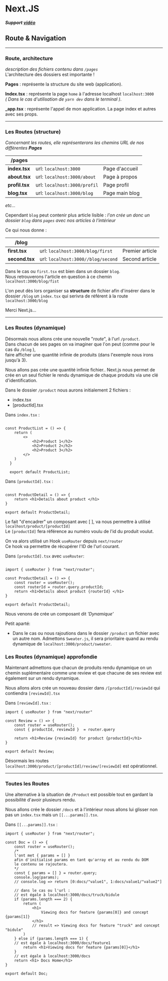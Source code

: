 # Next.JS

***Support [vidéo](https://www.youtube.com/watch?v=8jhLvnm7fmE&list=PLC3y8-rFHvwgC9mj0qv972IO5DmD-H0ZH&index=11)***

## Route & Navigation

----------

### Route, architecture

*description des fichiers contenu dans `/pages`*  
L'architecture des dossiers est importante !  

**Pages** : représente la structure du site web (application).  

**Index.tsx** : représente la page ` home ` à l'adresse localhost `localhost:3000`  
    *( Dans le cas d'utilisation de `yarn dev` dans le terminal )*.  

**_app.tsx** : représente l'appel de mon application. La page index et autres avec ses props.  

----------

### Les Routes  (structure)

*Concernant les routes, elle représenterons les chemins URL de nos différentes **Pages***  

|/pages|||
|--------|--------|--------|
|    **index.tsx**    |    url: `localhost:3000`   | Page d'accueil |
|    **about.tsx**    |    url: `localhost:3000/about`    | Page à propos |
|    **profil.tsx**    |    url: `localhost:3000/profil`    |  Page profil |
|    **blog.tsx**    |    url: `localhost:3000/blog`    |  Page main blog |

*etc...*  

Cependant `blog` peut contenir plus article lisible  :
*l'on crée un donc un dossier `blog` dans `pages` avec nos articles à l'intérieur*  

Ce qui nous donne :

|/blog|||
|--------|--------|--------|
|    **first.tsx**    |    url: `localhost:3000/blog/first`   | Premier article |
|    **second.tsx**    |    url: `localhost:3000//blog/second`    | Second article |

Dans le cas ou `first.tsx` est bien dans un dossier `blog`.  
Nous retrouverons l'article en question à ce chemin `localhost:3000/blog/fist`  

L'on peut dès lors organiser sa **structure** de fichier afin d'insérer dans le dossier `/blog` un `index.tsx` qui serivra de référent à la route `localhost:3000/blog`  

Merci Next.js...  

----------

### Les Routes  (dynamique)

Désormais nous allons crée une nouvelle "*route*", à l'url `/product`.  
Dans chacun de ses pages on va imaginer que l'on peut (comme pour le cas du `/blog` ),  
faire afficher une quantité infinie de produits (dans l'exemple nous irons jusqu'à 3).

Nous allons pas crée une quantité infinie fichier.. Next.js nous permet de crée en un seul fichier le rendu dynamique de chaque produits via une clé d'identification.  

Dans le dossier `/product` nous aurons initialement 2 fichiers :  

- index.tsx
- [productId].tsx  

Dans `index.tsx` :  

```tsx

const ProductList = () => {
    return (
        <>
            <h2>Product 1</h2>
            <h2>Product 2</h2>
            <h2>Product 3</h2>
        </>
    )
  }
  
  export default ProductList;
```

Dans `[productId].tsx` :  

```tsx

const ProductDetail = () => {
    return <h1>Details about product </h1>
}

export default ProductDetail;
```

Le fait "d'encadrer" un composant avec [ ], va nous permettre à utilisé `localhost/product/[productId]`  
Le `[productId]` fera référence au numéro voulu de l'id du produit voulut.  

On va alors utilisé un Hook `useRouter` depuis `next/router`  
Ce hook va permettre de récupérer l'ID de l'url courant.

Dans `[productId].tsx` avec `useRouter`:  

```tsx

import { useRouter } from "next/router";

const ProductDetail = () => {
    const router = useRouter();
    const routerId = router.query.productId;
    return <h1>Details about product {routerId} </h1>
}

export default ProductDetail;
```

Nous venons de crée un composant dit *'Dynamique'*  

Petit aparté:

- Dans le cas ou nous rajoutions dans le dossier `/product` un fichier avec un autre nom. Admettons `Sweater.js`, il sera prioritaire quand au rendu dynamique de `localhost:3000/product/sweater`.  

### Les Routes  (dynamique) approfondie

Maintenant admettons que chacun de produits rendu dynamique on un chemin suplémentaire comme une review et que chacune de ses review est également sur un rendu dynamique.

Nous allons alors crée un nouveau dossier dans `/[productId]/reviewId` qui contiendra `[reviewId].tsx`  

Dans `[reviewId].tsx` :

```tsx
import { useRouter } from "next/router"

const Review = () => {
    const router = useRouter();
    const { productId, reviewId }  = router.query

    return <h1>Review {reviewId} for product {productId}</h1>
}

export default Review;
```

Désormais les routes `localhost:3000/product/[productId]/review/[reviewId]` est opérationnel.

----------

### Toutes les Routes

Une alternative à la situation de `/Product` est possible tout en gardant la possibilité d'avoir plusieurs rendu.

Nous allons crée le dossier `/docs` et à l'intérieur nous allons lui glisser non pas un `index.tsx` mais un `[[...params]].tsx`.

Dans `[[...params]].tsx` :

```tsx
import { useRouter } from "next/router";

const Doc = () => {
    const router = useRouter();
    /* 
    l'ont met { params = [] } 
    afin d'initialisé params en tant qu'array et au rendu du DOM 
    le contenu se rajoutera.
    */
    const { params = [] } = router.query;
    console.log(params);
    // console.log => return [0:docs/"value1", 1:docs/value1/"value2"] 

    // dans le cas ou l'url : 
    // est égale à localhost:3000/docs/truck/bidule
    if (params.length === 2) {
        return (
            <h1>
                Viewing docs for feature {params[0]} and concept {params[1]}
            </h1>
            // result => Viewing docs for feature "truck" and concept "bidule"
        )
    } else if (params.length === 1) {
    // est égale à localhost:3000/docs/feature1
        return <h1>Viewing docs for feature {params[0]}</h1>
    }
    // est égale à localhost:3000/docs
    return <h1> Docs Home</h1>
} 

export default Doc;
```
